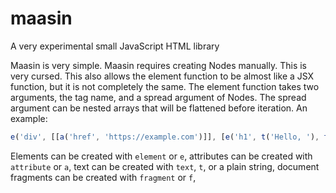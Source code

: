 # maasin
A very experimental small JavaScript HTML library

Maasin is very simple. Maasin requires creating Nodes manually. This is very cursed. This also allows the element function to be almost like a JSX function, but it is not completely the same. The element function takes two arguments, the tag name, and a spread argument of Nodes. The spread argument can be nested arrays that will be flattened before iteration. An example:
```js
e('div', [[a('href', 'https://example.com')]], [e('h1', t('Hello, '), t('World!'))])
```
Elements can be created with `element` or `e`, attributes can be created with `attribute` or `a`, text can be created with `text`, `t`, or a plain string, document fragments can be created with `fragment` or `f`, 